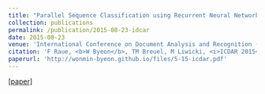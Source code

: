 ```yaml
---
title: "Parallel Sequence Classification using Recurrent Neural Networks and Alignment"
collection: publications
permalink: /publication/2015-08-23-idcar
date: 2015-08-23
venue: 'International Conference on Document Analysis and Recognition (ICDAR)'
citation: 'F Raue, <b>W Byeon</b>, TM Breuel, M Liwicki, <i>ICDAR 2015</i>'
paperurl: 'http://wonmin-byeon.github.io/files/5-15-icdar.pdf'
---
```

[[paper]](http://wonmin-byeon.github.io/files/5-15-icdar.pdf)
